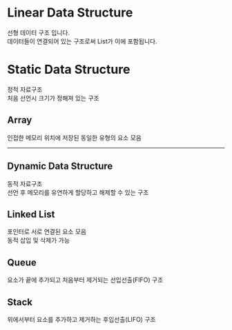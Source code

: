 # Linear Data Structure
선형 데이터 구조 입니다.  
데이터들이 연결되어 있는 구조로써 List가 이에 포함됩니다.  


# Static Data Structure
정적 자료구조  
처음 선언시 크기가 정해져 있는 구조

## Array
인접한 메모리 위치에 저장된 동일한 유형의 요소 모음

---
## Dynamic Data Structure
동적 자료구조  
선언 후 메모리를 유연하게 할당하고 해제할 수 있는 구조

## Linked List
포인터로 서로 연결된 요소 모음  
동적 삽입 및 삭제가 가능

## Queue
요소가 끝에 추가되고 처음부터 제거되는 선입선출(FIFO) 구조

## Stack
위에서부터 요소를 추가하고 제거하는 후입선출(LIFO) 구조
